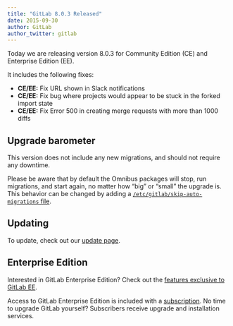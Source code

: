 ```yaml
---
title: "GitLab 8.0.3 Released"
date: 2015-09-30
author: GitLab
author_twitter: gitlab
---
```


Today we are releasing version 8.0.3 for Community Edition (CE) and Enterprise
Edition (EE).

It includes the following fixes:

- **CE/EE:** Fix URL shown in Slack notifications
- **CE/EE:** Fix bug where projects would appear to be stuck in the forked import state
- **CE/EE:** Fix Error 500 in creating merge requests with more than 1000 diffs

<!-- more -->

## Upgrade barometer

This version does not include any new migrations, and should not require any
downtime.

Please be aware that by default the Omnibus packages will stop, run migrations,
and start again, no matter how “big” or “small” the upgrade is. This behavior
can be changed by adding a [`/etc/gitlab/skip-auto-migrations`
file](http://doc.gitlab.com/omnibus/update/README.html).

## Updating

To update, check out our [update page](https://about.gitlab.com/update).

## Enterprise Edition

Interested in GitLab Enterprise Edition?
Check out the [features exclusive to GitLab EE](http://about.gitlab.com/features/#enterprise).

Access to GitLab Enterprise Edition is included with a [subscription](http://www.gitlab.com/pricing).
No time to upgrade GitLab yourself?
Subscribers receive upgrade and installation services.
